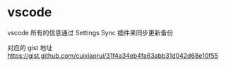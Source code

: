 
# vscode
vscode 所有的信息通过 Settings Sync 插件来同步更新备份


对应的 gist 地址
https://gist.github.com/cuixiaorui/31f4a34eb4fa63abb31d042d68e10f55